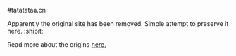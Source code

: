 #tatatataa.cn

Apparently the original site has been removed. Simple attempt to preserve it here. :shipit:

Read more about the origins [here.](http://blog.ocad.ca/wordpress/cw11ei/2013/01/httptatatataa-cn-2009/?doing_wp_cron=1452022445.0701990127563476562500)
